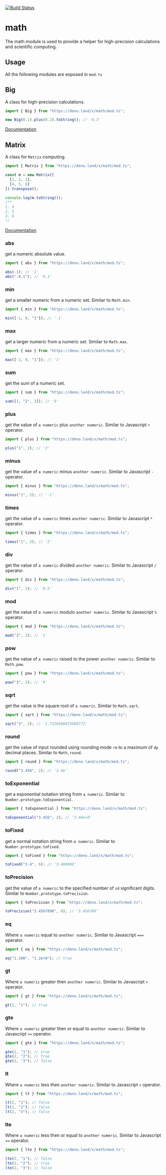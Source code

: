 [![Build Status](https://github.com/axetroy/deno_math/workflows/ci/badge.svg?branch=master)](https://github.com/axetroy/deno_math/actions)

# math

The math module is used to provide a helper for high-precision calculations and scientific computing.

## Usage

All the following modules are exposed in `mod.ts`

## Big

A class for high-precision calculations.

```ts
import { Big } from "https://deno.land/x/math/mod.ts";

new Big(0.1).plus(0.2).toString(); // '0.3'
```

[Documentation](big/README.md)

## Matrix

A class for `Matrix` computing.

```ts
import { Matrix } from "https://deno.land/x/math/mod.ts";

const m = new Matrix([
  [1, 2, 3],
  [4, 5, 6]
]).transpose();

console.log(m.toString());
/**
1, 4
2, 5
3, 6
*/
```

[Documentation](matrix/README.md)

### abs

get a numeric absolute value.

```ts
import { abs } from "https://deno.land/x/math/mod.ts";

abs(-1); // '1'
abs("-0.1"); // '0.1'
```

### min

get a smaller numeric from a numeric set. Similar to `Math.min`.

```ts
import { min } from "https://deno.land/x/math/mod.ts";

min([-1, 0, "1"]); // '-1'
```

### max

get a larger numeric from a numeric set. Similar to `Math.max`.

```ts
import { max } from "https://deno.land/x/math/mod.ts";

max([-1, 0, "1"]); // '1'
```

### sum

get the sum of a numeric set.

```ts
import { sum } from "https://deno.land/x/math/mod.ts";

sum([1, "2", 3]); // '6'
```

### plus

get the value of `a numeric` plus `another numeric`. Similar to Javascript `+` operator.

```ts
import { plus } from "https://deno.land/x/math/mod.ts";

plus("1", 2); // '3'
```

### minus

get the value of `a numeric` minus `another numeric`. Similar to Javascript `-` operator.

```ts
import { minus } from "https://deno.land/x/math/mod.ts";

minus("1", 2); // '-1'
```

### times

get the value of `a numeric` times `another numeric`. Similar to Javascript `*` operator.

```ts
import { times } from "https://deno.land/x/math/mod.ts";

times("1", 2); // '2'
```

### div

get the value of `a numeric` divided `another numeric`. Similar to Javascript `/` operator.

```ts
import { div } from "https://deno.land/x/math/mod.ts";

div("1", 2); // '0.5'
```

### mod

get the value of `a numeric` modulo `another numeric`. Similar to Javascript `%` operator.

```ts
import { mod } from "https://deno.land/x/math/mod.ts";

mod("3", 2); // '1'
```

### pow

get the value of `a numeric` raised to the power `another numeric`. Similar to `Math.pow`.

```ts
import { pow } from "https://deno.land/x/math/mod.ts";

pow("3", 2); // '9'
```

### sqrt

get the value is the square root of `a numeric`. Similar to `Math.sqrt`.

```ts
import { sqrt } from "https://deno.land/x/math/mod.ts";

sqrt("3", 2); // '1.7320508075688772'
```

### round

get the value of input rounded using rounding mode `rm` to a maximum of `dp` decimal places. Similar to `Math.round`.

```ts
import { round } from "https://deno.land/x/math/mod.ts";

round("3.456", 2); // '3.46'
```

### toExponential

get a exponential notation string from `a numeric`. Similar to `Number.prototype.toExponential`.

```ts
import { toExponential } from "https://deno.land/x/math/mod.ts";

toExponential("3.456", 2); // '3.46e+0'
```

### toFixed

get a normal notation string from `a numeric`. Similar to `Number.prototype.toFixed`.

```ts
import { toFixed } from "https://deno.land/x/math/mod.ts";

toFixed("3.4", 6); // '3.400000'
```

### toPrecision

get the value of `a numeric` to the specified number of `sd` significant digits. Similar to `Number.prototype.toPrecision`.

```ts
import { toPrecision } from "https://deno.land/x/math/mod.ts";

toPrecision("3.4567890", 6); // '3.456789'
```

### eq

Where `a numeric` equal to `another numeric`. Similar to Javascript `===` operator.

```ts
import { eq } from "https://deno.land/x/math/mod.ts";

eq("1.200", "1.2e+0"); // true
```

### gt

Where `a numeric` greater then `another numeric`. Similar to Javascript `>` operator.

```ts
import { gt } from "https://deno.land/x/math/mod.ts";

gt(2, "1"); // true
```

### gte

Where `a numeric` greater then or equal to `another numeric`. Similar to Javascript `>=` operator.

```ts
import { gte } from "https://deno.land/x/math/mod.ts";

gte(2, "1"); // true
gte(2, "2"); // true
gte(2, "3"); // false
```

### lt

Where `a numeric` less then `another numeric`. Similar to Javascript `<` operator.

```ts
import { lt } from "https://deno.land/x/math/mod.ts";

lt(2, "1"); // false
lt(2, "2"); // false
lt(2, "3"); // false
```

### lte

Where `a numeric` less then or equal to `another numeric`. Similar to Javascript `<=` operator.

```ts
import { lte } from "https://deno.land/x/math/mod.ts";

lte(2, "1"); // false
lte(2, "2"); // true
lte(2, "3"); // false
```
